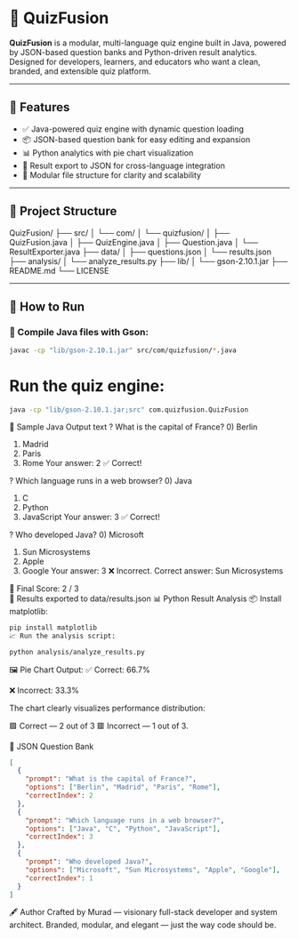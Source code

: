 # 🎯 QuizFusion

**QuizFusion** is a modular, multi-language quiz engine built in Java, powered by JSON-based question banks and Python-driven result analytics. Designed for developers, learners, and educators who want a clean, branded, and extensible quiz platform.

---

## 🧠 Features

- ✅ Java-powered quiz engine with dynamic question loading
- 📦 JSON-based question bank for easy editing and expansion
- 📊 Python analytics with pie chart visualization
- 📁 Result export to JSON for cross-language integration
- 🧩 Modular file structure for clarity and scalability

---

## 📂 Project Structure

QuizFusion/
├── src/
│ └── com/ 
│ └── quizfusion/ 
│ ├── QuizFusion.java
│ ├── QuizEngine.java
│ ├── Question.java 
│ └── ResultExporter.java 
├── data/ 
│ ├── questions.json 
│ └── results.json 
├── analysis/ 
│ └── analyze_results.py 
├── lib/ 
│ └── gson-2.10.1.jar
├── README.md 
└── LICENSE

---

## 🚀 How to Run

### 🔧 Compile Java files with Gson:

```bash
javac -cp "lib/gson-2.10.1.jar" src/com/quizfusion/*.java
```
# Run the quiz engine:
```bash
java -cp "lib/gson-2.10.1.jar;src" com.quizfusion.QuizFusion
```
🧪 Sample Java Output
text
? What is the capital of France?
  0) Berlin
  1) Madrid
  2) Paris
  3) Rome
Your answer: 2
✅ Correct!

? Which language runs in a web browser?
  0) Java
  1) C
  2) Python
  3) JavaScript
Your answer: 3
✅ Correct!

? Who developed Java?
  0) Microsoft
  1) Sun Microsystems
  2) Apple
  3) Google
Your answer: 3
❌ Incorrect. Correct answer: Sun Microsystems

🎯 Final Score: 2 / 3  
📁 Results exported to data/results.json
📊 Python Result Analysis
📦 Install matplotlib:
```bash
pip install matplotlib
📈 Run the analysis script:
```
```bash
python analysis/analyze_results.py
```
🖼️ Pie Chart Output:
✅ Correct: 66.7%

❌ Incorrect: 33.3%

The chart clearly visualizes performance distribution:

🟩 Correct — 2 out of 3
🟥 Incorrect — 1 out of 3.

📄 JSON Question Bank
```json
[
  {
    "prompt": "What is the capital of France?",
    "options": ["Berlin", "Madrid", "Paris", "Rome"],
    "correctIndex": 2
  },
  {
    "prompt": "Which language runs in a web browser?",
    "options": ["Java", "C", "Python", "JavaScript"],
    "correctIndex": 3
  },
  {
    "prompt": "Who developed Java?",
    "options": ["Microsoft", "Sun Microsystems", "Apple", "Google"],
    "correctIndex": 1
  }
]
```
🖋️ Author
Crafted by Murad — visionary full-stack developer and system architect. Branded, modular, and elegant — just the way code should be.
